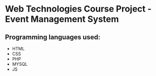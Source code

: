 # Web Technologies Course Project - Event Management System

## Programming languages used:
- HTML
- CSS
- PHP
- MYSQL
- JS
